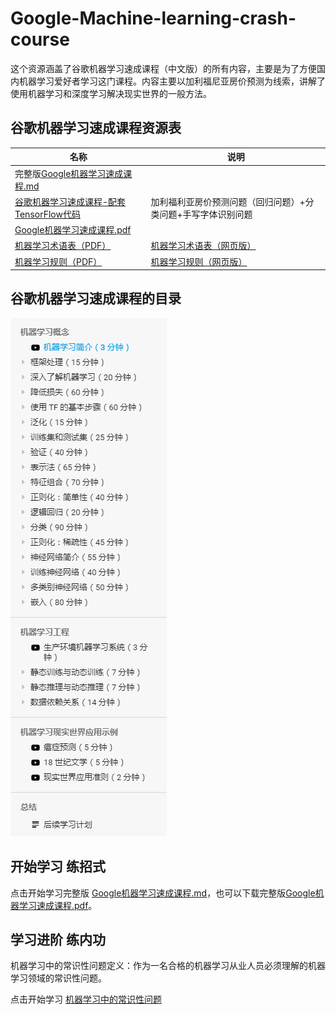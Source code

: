 # Google-Machine-learning-crash-course
这个资源涵盖了谷歌机器学习速成课程（中文版）的所有内容，主要是为了方便国内机器学习爱好者学习这门课程。内容主要以加利福尼亚房价预测为线索，讲解了使用机器学习和深度学习解决现实世界的一般方法。

## 谷歌机器学习速成课程资源表

|名称|说明|
|-|-|
|完整版[Google机器学习速成课程.md](Google机器学习速成课程.md)||
|[谷歌机器学习速成课程-配套TensorFlow代码](Google机器学习速成课程Code)|加利福利亚房价预测问题（回归问题）+分类问题+手写字体识别问题|
|[Google机器学习速成课程.pdf](Google机器学习速成课程.pdf)||
|[机器学习术语表（PDF）](Google机器学习速成课程相关PDF资源/机器学习术语表GoogleDevelopers.pdf)|[机器学习术语表（网页版）](https://developers.google.com/machine-learning/glossary/)|
|[机器学习规则（PDF）](Google机器学习速成课程相关PDF资源/机器学习规则GoogleDevelopers.pdf)|[机器学习规则（网页版）](https://developers.google.com/machine-learning/guides/rules-of-ml/)|

## 谷歌机器学习速成课程的目录
![](Google机器学习速成课程/目录.png)

## 开始学习 练招式

点击开始学习完整版 [Google机器学习速成课程.md](Google机器学习速成课程.md)，也可以下载完整版[Google机器学习速成课程.pdf](Google机器学习速成课程.pdf)。

## 学习进阶 练内功
机器学习中的常识性问题定义：作为一名合格的机器学习从业人员必须理解的机器学习领域的常识性问题。

点击开始学习 [机器学习中的常识性问题](https://yuanxiaosc.github.io/categories/机器学习中的常识性问题/)





